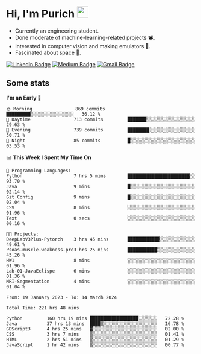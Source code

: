 <h1 align="left">Hi, I'm Purich
<img src="https://media.giphy.com/media/hvRJCLFzcasrR4ia7z/giphy.gif" width="30px"/></h1>

* Currently an engineering student.
* Done moderate of machine-learning-related projects :film_projector:.
* Interested in computer vision and making emulators :space_invader:.
* Fascinated about space :milky_way:.

[![Linkedin Badge](https://img.shields.io/badge/-Purich-blue?style=flat-square&logo=Linkedin&logoColor=white&link=https://www.linkedin.com/in/purich-siritip-16b3b3255/)](https://www.linkedin.com/in/purich-siritip-16b3b3255) [![Medium Badge](https://img.shields.io/badge/-@purich-gray?style=flat-square&labelColor=000000&logo=Medium&link=https://medium.com/@phuritsiritip)](https://medium.com/@phuritsiritip)
[![Gmail Badge](https://img.shields.io/badge/-mark.phurit@gmail.com-c14438?style=flat-square&logo=Gmail&logoColor=white&link=mailto:mark.phurit@gmail.com)](mailto:mark.phurit@gmail.com)

## Some stats

  
  <!--START_SECTION:waka-->
**I'm an Early 🐤** 

```text
🌞 Morning                869 commits         █████████░░░░░░░░░░░░░░░░   36.12 % 
🌆 Daytime                713 commits         ███████░░░░░░░░░░░░░░░░░░   29.63 % 
🌃 Evening                739 commits         ████████░░░░░░░░░░░░░░░░░   30.71 % 
🌙 Night                  85 commits          █░░░░░░░░░░░░░░░░░░░░░░░░   03.53 % 
```


📊 **This Week I Spent My Time On** 

```text
💬 Programming Languages: 
Python                   7 hrs 5 mins        ███████████████████████░░   93.70 % 
Java                     9 mins              █░░░░░░░░░░░░░░░░░░░░░░░░   02.14 % 
Git Config               9 mins              █░░░░░░░░░░░░░░░░░░░░░░░░   02.04 % 
CSV                      8 mins              ░░░░░░░░░░░░░░░░░░░░░░░░░   01.96 % 
Text                     0 secs              ░░░░░░░░░░░░░░░░░░░░░░░░░   00.16 % 

🐱‍💻 Projects: 
DeepLabV3Plus-Pytorch    3 hrs 45 mins       ████████████░░░░░░░░░░░░░   49.61 % 
Psoas-muscle-weakness-pre3 hrs 25 mins       ███████████░░░░░░░░░░░░░░   45.26 % 
HW1                      8 mins              ░░░░░░░░░░░░░░░░░░░░░░░░░   01.96 % 
Lab-01-JavaEclispe       6 mins              ░░░░░░░░░░░░░░░░░░░░░░░░░   01.36 % 
MRI-Segmentation         4 mins              ░░░░░░░░░░░░░░░░░░░░░░░░░   01.04 % 
```


<!--END_SECTION:waka-->

  <!--START_SECTION:waka-simple-->

```text
From: 19 January 2023 - To: 14 March 2024

Total Time: 221 hrs 48 mins

Python         160 hrs 19 mins ██████████████████░░░░░░░   72.28 %
Java           37 hrs 13 mins  ████▒░░░░░░░░░░░░░░░░░░░░   16.78 %
GDScript3      4 hrs 25 mins   ▓░░░░░░░░░░░░░░░░░░░░░░░░   02.00 %
CSS            3 hrs 7 mins    ▒░░░░░░░░░░░░░░░░░░░░░░░░   01.41 %
HTML           2 hrs 51 mins   ▒░░░░░░░░░░░░░░░░░░░░░░░░   01.29 %
JavaScript     1 hr 42 mins    ▒░░░░░░░░░░░░░░░░░░░░░░░░   00.77 %
```

<!--END_SECTION:waka-simple-->

  <!--![Anurag's GitHub stats](https://github-readme-stats.vercel.app/api?username=vikimark&show_icons=true&theme=gruvbox_light)-->
  
<!--
**vikimark/vikimark** is a ✨ _special_ ✨ repository because its `README.md` (this file) appears on your GitHub profile.

Here are some ideas to get you started:

- 🔭 I’m currently working on ...
- 🌱 I’m currently learning ...
- 👯 I’m looking to collaborate on ...
- 🤔 I’m looking for help with ...
- 💬 Ask me about ...
- 📫 How to reach me: ...
- 😄 Pronouns: ...
- ⚡ Fun fact: ...
-->
